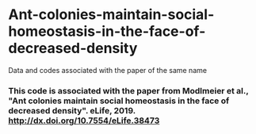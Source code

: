 # Ant-colonies-maintain-social-homeostasis-in-the-face-of-decreased-density
Data and codes associated with the paper of the same name

### This code is associated with the paper from Modlmeier et al., "Ant colonies maintain social homeostasis in the face of decreased density". eLife, 2019. http://dx.doi.org/10.7554/eLife.38473
